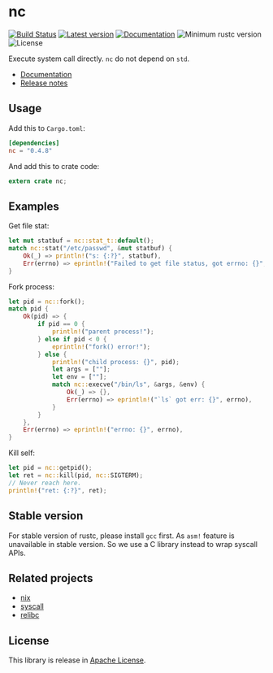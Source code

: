 
nc
===

[![Build Status](https://travis-ci.com/xushaohua/nc.svg?branch=master)](https://travis-ci.com/xushaohua/nc)
[![Latest version](https://img.shields.io/crates/v/nc.svg)](https://crates.io/crates/nc)
[![Documentation](https://docs.rs/nc/badge.svg)](https://docs.rs/nc)
![Minimum rustc version](https://img.shields.io/badge/rustc-1.36+-yellow.svg)
![License](https://img.shields.io/crates/l/nc.svg)

Execute system call directly. `nc` do not depend on `std`.

- [Documentation](https://docs.rs/nc)
- [Release notes](https://github.com/xushaohua/nc/releases)

## Usage
Add this to `Cargo.toml`:
```toml
[dependencies]
nc = "0.4.8"
```

And add this to crate code:
```rust
extern crate nc;
```

## Examples
Get file stat:
```rust
let mut statbuf = nc::stat_t::default();
match nc::stat("/etc/passwd", &mut statbuf) {
    Ok(_) => println!("s: {:?}", statbuf),
    Err(errno) => eprintln!("Failed to get file status, got errno: {}", errno),
}
```

Fork process:
```rust
let pid = nc::fork();
match pid {
    Ok(pid) => {
        if pid == 0 {
            println!("parent process!");
        } else if pid < 0 {
            eprintln!("fork() error!");
        } else {
            println!("child process: {}", pid);
            let args = [""];
            let env = [""];
            match nc::execve("/bin/ls", &args, &env) {
                Ok(_) => {},
                Err(errno) => eprintln!("`ls` got err: {}", errno),
            }
        }
    },
    Err(errno) => eprintln!("errno: {}", errno),
}
```

Kill self:
```rust
let pid = nc::getpid();
let ret = nc::kill(pid, nc::SIGTERM);
// Never reach here.
println!("ret: {:?}", ret);
```

## Stable version
For stable version of rustc, please install `gcc` first.
As `asm!` feature is unavailable in stable version. So we use a C library
instead to wrap syscall APIs.


## Related projects
* [nix][nix]
* [syscall][syscall]
* [relibc][relibc]

[syscall]: https://github.com/kmcallister/syscall.rs
[relibc]: https://gitlab.redox-os.org/redox-os/relibc.git
[nix]: https://github.com/nix-rust/nix

## License
This library is release in [Apache License](LICENSE).
